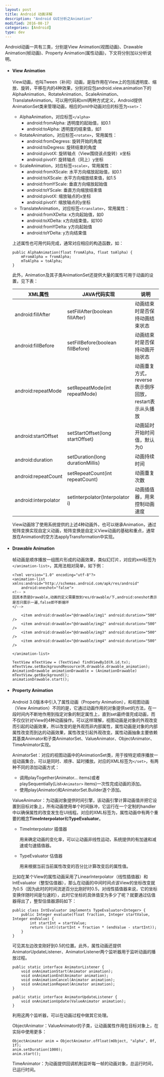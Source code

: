 ```yaml
---
layout: post
title: Android 动画详解
description: "Android GUI分析之Animation"
modified: 2016-08-17
categories: [Android]
type: dev
---
```


Android动画一共有三类，分别是View Animation(视图动画)、Drawable Animation(帧动画)、Property Animation(属性动画)，下文将分别加以分析说明。

- #### View Animation

  View动画，也叫Tween（补间）动画，是指作用在View上的包括透明度、缩放、旋转，平移在内的4种效果，分别对应包android.view.animation下的AlphaAnimation、RotateAnimation、ScaleAnimation、TranslateAnimation。可以用代码和xml两种方式定义，Android提供AnimationSet类来管理动画，相应的xml中动画对应的标签为`<set>`：  

  <!-- more -->   

  - AlphaAnimation，对应标签`</alpha>`
    - android:fromAlpha: 透明度的起始值，如0.1
    - android:toAlpha: 透明度的结束值，如1
  - RotateAnimation，对应标签`<rotate>`，常用属性：
    - android:fromDegress: 旋转开始的角度
    - android:toDegress: 旋转结束的角度
    - android:pivotX: 旋转轴点（View围绕该点旋转）x坐标
    - android:pivotY: 旋转轴点（同上）y坐标
  - ScaleAnimation，对应标签`<scale>`，常用属性：
    - android:fromXScale: 水平方向缩放起始值，如0.1
    - android:toXScale: 水平方向缩放结束值，如1.5
    - android:fromYScale: 垂直方向缩放起始值
    - android:toYScale: 垂直方向缩放结束值
    - android:pivotX: 缩放轴点的x坐标
    - android:pivotY: 缩放轴点的y坐标
  - TranslateAnimation，对应标签`<translate>`，常用属性：
    - android:fromXDelta: x方向起始值，如0
    - android:toXDelta: x方向结束值，如100
    - android:fromYDelta: y方向起始值
    - android:toYDelta: y方向结束值

  上述属性也可用代码完成，通常对应相应的构造函数，如：

    

  ```
  public AlphaAnimation(float fromAlpha, float toAlpha) {
      mFromAlpha = fromAlpha;
      mToAlpha = toAlpha;
  }
  ```

    

  此外，Animation及其子类AnimationSet还提供大量的属性可用于动画的设置，见下表：

  | XML属性                | JAVA代码实现                          | 说明                                 |
  | -------------------- | --------------------------------- | ---------------------------------- |
  | android:fillAfter    | setFillAfter(boolean fillAfter)   | 动画结束时是否保持动画结束状态                    |
  | android:fillBefore   | setFillBefore(boolean fillBefore) | 动画结束时是否保持动画开始状态                    |
  | android:repeatMode   | setRepeatMode(int repeatMode)     | 动画重复方式，reverse表示倒序回放，restart表示从头播放 |
  | android:startOffset  | setStartOffset(long startOffset)  | 动画延时开始时间值，默认为0                     |
  | android:duration     | setDuration(long durationMillis)  | 动画持续时间                             |
  | android:repeatCount  | setRepeatCount(int repeatCount)   | 动画重复次数                             |
  | android:interpolator | setInterpolator(Interpolator i)   | 动画插值器，用来控制动画速度                     |

  View动画除了使用系统提供的上述4种动画外，也可以继承Animation，通过矩阵变换实现自定义动画，矩阵变换是自定义View动画的基础和重点，通常放在Animation的空方法applyTransformation中实现。

- #### Drawable Animation

  帧动画是顺序播放一组图片形成的动画效果，类似幻灯片，对应的xml标签为`</animation-list>`，其用法相对简单，如下例：

  ```
  <?xml version="1.0" encoding="utf-8"?>
  <animation-list xmlns:android="http://schemas.android.com/apk/res/android"
      android:oneshot="false">
  <!-- >
  因其本质是Drawable,动画的定义需要放到res/drawable/下,android:oneshot表示是否只展示一遍,false即不断循环
  </-->

      <item android:drawable="@drawable/img1" android:duration="500" />
      <item android:drawable="@drawable/img2" android:duration="500" />
      <item android:drawable="@drawable/img3" android:duration="500" />
      <item android:drawable="@drawable/img4" android:duration="500" />
      
  </animation-list>
  ```

  ```
  TextView mTextView = (TextView) findViewById(R.id.tv);
  mTextView.setBackgroundResource(R.drawable.drawable_animation);
  AnimationDrawable animationDrawable = (AnimationDrawable) mTextView.getBackground();
  animationDrawable.start();
  ```

- #### Property Animation

  Android 3.0版本中引入了属性动画（Property Animation），和视图动画（View Animation）不同的是，它通过动画作用的对象提供set的方法，在一段时间内不断地作用到指定对象的制定属性上，直到set最终值完成动画，而不仅仅针对View的4种动画操作。可以这样理解，视图动画是对象的外观改变而引起的动画效果，所以改变的是外观而非内部属性，属性动画是对象的内部属性改变而到达的动画效果，属性改变引起外观改变。属性动画抽象主要依赖其基类Animator和子类AnimatorSet、ValueAnimator、ObjectAnimator、TimeAnimator实现。

  AnimatorSet：对应的视图动画中的AnimationSet类，用于按特定顺序播放一组动画集合，可以是同时、顺序、延时播放。对应的XML标签为`</set>`，有两种不同的添加动画方式：

  - 调用playTogether(Animator... items)或者playSequentially(List`<Animator>` items)一次性完成动画的添加。
  - 使用play(Animator)和AnimatorSet.Builder逐个添加。

  ValueAnimator：为动画对象提供时间引擎，该动画引擎计算动画值并把它设置到目标对象上，所有动画使用单个时间脉冲，它运行在一个定制的handler中以确保属性的改变发生在UI线程。对应的XML标签为</animator>，属性动画中有两个重要的概念**TimeInterpolator**和**TypeEvaluator**。

  - TimeInterpolator 插值器

    用来确定动画的变化率，可以让动画非线性运动，系统提供的有加速和减速或匀速插值器。

  - TypeEvaluator 估值器

    用来根据当前当前属性改变的百分比计算改变后的属性值。

  比如在某个View的属性动画采用了LinearInterpolator（线性插值器）和IntEvaluator（整型估值器），那么在动画的中间时间点该View的坐标改变就为0.5（因为此时的时间流逝百分比刚好时0.5，对线性插值器来说，它的坐标变换伴随时间是匀速的），此时它坐标的具体值变为多少了呢？就要通过估值器得出了，整型估值器源码如下：

  ```
  public class IntEvaluator implements TypeEvaluator<Integer> {
      public Integer evaluate(float fraction, Integer startValue, Integer endValue) {
          int startInt = startValue;
          return (int)(startInt + fraction * (endValue - startInt));
      }
  }
  ```

  可见其左边改变刚好到0.5的位置。此外，属性动画还提供AnimatorUpdateListener、AnimatorListener两个监听器用于监听动画的播放过程。

  ```
  public static interface AnimatorListener {
      void onAnimationStart(Animator animation);
      void onAnimationEnd(Animator animation);
      void onAnimationCancel(Animator animation);
      void onAnimationRepeat(Animator animation);
  }

  public static interface AnimatorUpdateListener {
      void onAnimationUpdate(ValueAnimator animation);
  }
  ```

  利用这两个监听器，可以在动画过程中做其它处理。

  ObjectAnimator：ValueAnimator的子类，让动画属性作用在目标对象上，在实际中使用更多：

  ```
  ObjectAnimator anim = ObjectAnimator.ofFloat(mObject, "alpha", 0f, 1f);
  anim.setDuration(1000);
  anim.start();
  ```

  TimeAnimator：为动画提供回调机制监听每一帧的动画对象，总运行时间，已运行时间。